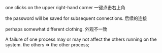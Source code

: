 one clicks on the upper right-hand corner
一键点击右上角

the password will be saved for subsequent connections.
后续的连接

perhaps somewhat different clothing.
外观不一致

A failure of one process may or may not affect 
the others running on the system.
the others => the other process;

